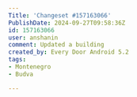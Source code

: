 ```yaml
---
Title: 'Changeset #157163066'
PublishDate: 2024-09-27T09:58:36Z
id: 157163066
user: anshanin
comment: Updated a building
created_by: Every Door Android 5.2
tags:
- Montenegro
- Budva

---
```

